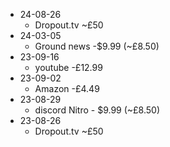 - 24-08-26
	- Dropout.tv ~£50
- 24-03-05
	- Ground news -$9.99 (~£8.50)
- 23-09-16
	- youtube -£12.99
- 23-09-02
	- Amazon -£4.49
- 23-08-29
	- discord Nitro - $9.99 (~£8.50)
- 23-08-26
	- Dropout.tv ~£50


